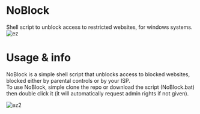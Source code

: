 # NoBlock
Shell script to unblock access to restricted websites, for windows systems.
![ez](https://external-content.duckduckgo.com/iu/?u=https%3A%2F%2Fcdn4.iconfinder.com%2Fdata%2Ficons%2Fprohibited-red-signs%2F122%2FProhibition_sign_069-512.png&f=1&nofb=1)

# Usage & info
NoBlock is a simple shell script that unblocks access to blocked websites, blocked either by parental controls or by your ISP. <br>
To use NoBlock, simple clone the repo or download the script (NoBlock.bat) then double click it (it will automatically request admin rights if not given).

![ez2](https://i.imgur.com/JnZx9wV.png)
